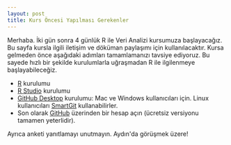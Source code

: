 ```yaml
---
layout: post
title: Kurs Öncesi Yapılması Gerekenler
---
```


Merhaba. İki gün sonra 4 günlük R ile Veri Analizi kursumuza başlayacağız. Bu sayfa kursla ilgili iletişim ve döküman paylaşımı için kullanılacaktır. Kursa gelmeden önce aşağıdaki adımları tamamlamanızı tavsiye ediyoruz. Bu sayede hızlı bir şekilde kurulumlarla uğraşmadan R ile ilgilenmeye başlayabileceğiz.

* [R](https://cran.r-project.org/) kurulumu
* [R Studio](https://www.rstudio.com/products/rstudio/#Desktop) kurulumu
* [GitHub Desktop](https://desktop.github.com/) kurulumu: Mac ve Windows kullanıcıları için. Linux kullanıcıları [SmartGit](http://www.syntevo.com/smartgit/) kullanabilirler.
* Son olarak [GitHub](https://github.com/) üzerinden bir hesap açın (ücretsiz versiyonu tamamen yeterlidir).

Ayrıca anketi yanıtlamayı unutmayın. Aydın'da görüşmek üzere!